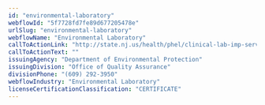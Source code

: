 ```yaml
---
id: "environmental-laboratory"
webflowId: "5f7728fd7fe89d677205478e"
urlSlug: "environmental-laboratory"
webflowName: "Environmental Laboratory"
callToActionLink: "http://state.nj.us/health/phel/clinical-lab-imp-services/index.shtml"
callToActionText: ""
issuingAgency: "Department of Environmental Protection"
issuingDivision: "Office of Quality Assurance"
divisionPhone: "(609) 292-3950"
webflowIndustry: "Environmental Laboratory"
licenseCertificationClassification: "CERTIFICATE"
---
```

